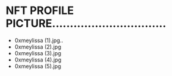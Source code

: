 # NFT PROFILE PICTURE................................
- 0xmeylissa (1).jpg..
- 0xmeylissa (2).jpg
- 0xmeylissa (3).jpg
- 0xmeylissa (4).jpg
- 0xmeylissa (5).jpg
